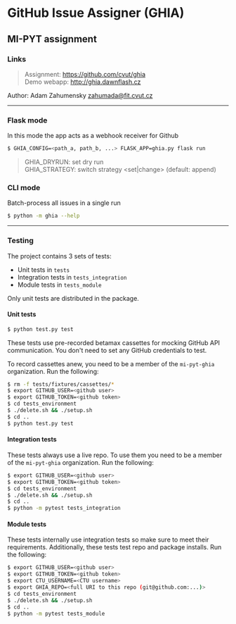 # GitHub Issue Assigner (GHIA)

## MI-PYT assignment
### Links
>Assignment: https://github.com/cvut/ghia \
>Demo webapp: http://ghia.dawnflash.cz

Author: Adam Zahumensky <zahumada@fit.cvut.cz>

--------------------------
### Flask mode
In this mode the app acts as a webhook receiver for Github

```bash
$ GHIA_CONFIG=<path_a, path_b, ...> FLASK_APP=ghia.py flask run
```
>GHIA_DRYRUN: set dry run \
>GHIA_STRATEGY: switch strategy <set|change> (default: append)

### CLI mode
Batch-process all issues in a single run
```bash
$ python -m ghia --help
```

--------------------------
### Testing

The project contains 3 sets of tests:
* Unit tests in `tests`
* Integration tests in `tests_integration`
* Module tests in `tests_module`

Only unit tests are distributed in the package.
#### Unit tests
```bash
$ python test.py test
```
These tests use pre-recorded betamax cassettes for mocking GitHub API communication. You don't need to set any GitHub credentials to test.

To record cassettes anew, you need to be a member of the `mi-pyt-ghia` organization.
Run the following:
```bash
$ rm -f tests/fixtures/cassettes/*
$ export GITHUB_USER=<github user>
$ export GITHUB_TOKEN=<github token>
$ cd tests_environment
$ ./delete.sh && ./setup.sh
$ cd ..
$ python test.py test
```
#### Integration tests
These tests always use a live repo. To use them you need to be a member of the `mi-pyt-ghia` organization.
Run the following:
```bash
$ export GITHUB_USER=<github user>
$ export GITHUB_TOKEN=<github token>
$ cd tests_environment
$ ./delete.sh && ./setup.sh
$ cd ..
$ python -m pytest tests_integration
```
#### Module tests
These tests internally use integration tests so make sure to meet their requirements. Additionally, these tests test repo and package installs.
Run the following:
```bash
$ export GITHUB_USER=<github user>
$ export GITHUB_TOKEN=<github token>
$ export CTU_USERNAME=<CTU username>
$ export GHIA_REPO=<full URI to this repo (git@github.com:...)>
$ cd tests_environment
$ ./delete.sh && ./setup.sh
$ cd ..
$ python -m pytest tests_module
```

